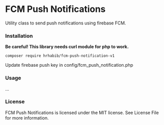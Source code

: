 # FCM Push Notifications
Utility class to send push notifications using firebase FCM.

### Installation
**Be careful! This library needs curl module for php to work.**

```
composer require hrhabib/fcm-push-notification-v1
```

Update firebase push key in config/fcm_push_notification.php

### Usage
...


### License
FCM Push Notifications is licensed under the MIT license. See License File for more information.
